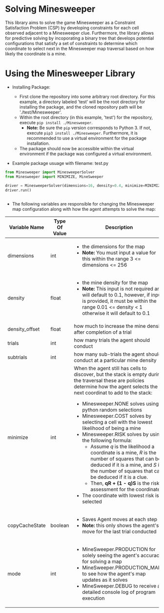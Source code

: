 # Solving Minesweeper 
This library aims to solve the game Minesweeper as a Constraint Satisfaction Problem (CSP) by developing constraints for each cell observed adjacent to a Minesweeper clue. Furthermore, the library allows for predictive solving by incoporating a binary tree that develops potential configurations that satisfy a set of constraints to determine which coordinate to select next in the Minesweeper map traversal based on how likely the coordinate is a mine.

# Using the Minesweeper Library
* Installing Package:
	- First clone the repository into some arbitrary root directory. For this example, a directory labeled 'test' will be the root directory for installing the package, and the cloned repository path will be './test/Minesweeper'. 
	- Within the root directory (in this example, 'test') for the repository, execute ```pip install ./Minesweeper```.
		- **Note:** Be sure the ```pip``` version corresponds to Python 3. If not, execute ```pip3 install ./Minesweeper```. Furthermore, it is recommended to use a virtual environment for the package installation. 
	- The package should now be accessible within the virtual environment if the package was configured a virtual environment. 
	
* Example package usuage with filename: test.py
```python
from Minesweeper import MinesweeperSolver
from Minesweeper import MINIMIZE, MineSweeper

driver = MinesweeperSolver(dimensions=16, density=0.4, minimize=MINIMIZE.COST, mode=MineSweeper.PRODUCTION)
driver.run()
	
```
- The following variables are responsible for changing the Minesweeper map configuration along with how the agent attempts to solve the map:

| Variable Name | Type Of Value | Description
|-------------|----------|------------------------------------------------------------------------------------------|
| dimensions | int |  <ul><li>the dimensions for the map </li> <li>**Note:** You must input a value for this within the range 3 <= dimensions <= 256</li></ul> |
| density | float | <ul><li>the mine density for the map</li> <li>**Note:** This input is not required an will default to 0.1, however, if input is provided, it must be within the range 0.01 <= density < 1 otherwise it will default to 0.1</li></ul> |
| density_offset | float | how much to increase the mine density after completion of a trial |
| trials | int | how many trials the agent should conduct |
| subtrials | int | how many sub-trials the agent should conduct at a particular mine density|
| minimize | int | When the agent still has cells to discover, but the stack is empty during the traversal these are policies determine how the agent selects the next coordinat to add to the stack: <ul><li>Minesweeper.NONE solves using python random selections</li> <li>Minesweeper.COST solves by selecting a cell with the lowest likelihood of being a mine</li> <li>Minesweeper.RISK solves by using the following formula: <ul><li>Assume *q* is the likelihood a coordinate is a mine, *R* is the number of squares that can be deduced if it is a mine, and *S* is the number of squares that can be deduced if it is a clue.</li> <li>Then, **qR + (1 - q)S** is the risk assessment for the coordinate.</li></ul> <li> The coordinate with lowest risk is selected </li></ul>|
| copyCacheState | boolean | <ul><li>Saves Agent moves at each step </li> <li>**Note:** this only shows the agent's move for the last trial conducted</li></ul>|
| mode | int | <ul><li>MineSweeper.PRODUCTION for solely seeing the agent's accuracy for solving a map</li> <li>MineSweeper.PRODUCTION_MAPS to see how the agent's map updates as it solves</li> <li>MineSweeper.DEBUG to receive a detailed console log of program execution</li></ul>|
